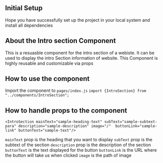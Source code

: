 ## Initial Setup

Hope you have successfully set up the project in your local system and install all dependencies

## About the Intro section Component

This is a resuasble component for the intro section of a webiste. It can be used to display the intro Section information of website. This Component is highly reusable and customizable via props

## How to use the component

Import the component to `pages/index.js`
`import {IntroSection} from "../components/IntroSection";`

## How to handle props to the component

```
<IntroSection mainText="sample-heading-text" subText="sample-subtext-para" description="sample-description" image="/"  buttonLink="sample-link" buttonText="sample-text"/>
```

`mainText` prop is the heading that you want to display
`subText` prop is the subtext of the section
`description` prop is the description of the section
`buttonText` is the text displayed for the button
`buttonLink` is the URL where the button will take us when clicked
`image` is the path of image
